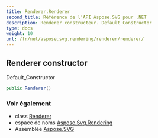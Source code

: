 ```yaml
---
title: Renderer.Renderer
second_title: Référence de l'API Aspose.SVG pour .NET
description: Renderer constructeur. Default_Constructor
type: docs
weight: 10
url: /fr/net/aspose.svg.rendering/renderer/renderer/
---
```

## Renderer constructor

Default_Constructor

```csharp
public Renderer()
```

### Voir également

* class [Renderer](../)
* espace de noms [Aspose.Svg.Rendering](../../renderer/)
* Assemblée [Aspose.SVG](../../../)


